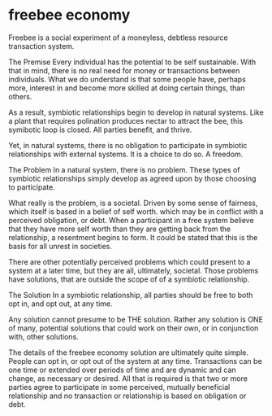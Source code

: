 freebee economy
===============

Freebee is a social experiment of a moneyless, debtless resource transaction system.

The Premise
Every individual has the potential to be self sustainable.  With that in mind, there is no real need for money or transactions between individuals.  What we do understand is that some people have, perhaps more, interest in and become more skilled at doing certain things, than others.

As a result, symbiotic relationships begin to develop in natural systems.  Like a plant that requires polination produces nectar to attract the bee, this symibotic loop is closed.  All parties benefit, and thrive.

Yet, in natural systems, there is no obligation to participate in symbiotic relationships with external systems.  It is a choice to do so.  A freedom.

The Problem
In a natural system, there is no problem.  These types of symbiotic relationships simply develop as agreed upon by those choosing to participate.

What really is the problem, is a societal.  Driven by some sense of fairness, which itself is based in a belief of self worth. which may be in conflict with a perceived obligation, or debt.  When a participant in a free system believe that they have more self worth than they are getting back from the relationship, a resentment begins to form.  It could be stated that this is the basis for all unrest in societies.

There are other potentially perceived problems which could present to a system at a later time, but they are all, ultimately, societal.  Those problems have solutions, that are outside the scope of of a symbiotic relationship.

The Solution
In a symbiotic relationship, all parties should be free to both opt in, and opt out, at any time.

Any solution cannot presume to be THE solution.  Rather any solution is ONE of many, potential solutions that could work on their own, or in conjunction with, other solutions.

The details of the freebee economy solution are ultimately quite simple.  People can opt in, or opt out of the system at any time.  Transactions can be one time or extended over periods of time and are dynamic and can change, as necessary or desired.  All that is required is that two or more parties agree to participate in some perceived, mutually beneficial relationship and no transaction or relationship is based on obligation or debt.
